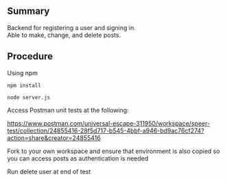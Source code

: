## Summary  
Backend for registering a user and signing in.  
Able to make, change, and delete posts.  

## Procedure  
Using npm  

```  
npm install  

node server.js  

```  

Access Postman unit tests at the following:  

https://www.postman.com/universal-escape-311950/workspace/speer-test/collection/24855416-28f5d717-b545-4bbf-a946-bd9ac76cf274?action=share&creator=24855416  

Fork to your own workspace and ensure that environment is also copied so you can access posts as authentication is needed  

Run delete user at end of test  
